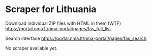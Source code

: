 Scraper for Lithuania
=========================

Download individual ZIP files with HTML in them (WTF)
<https://portal.nma.lt/nma-portal/pages/fas_full_list>

Search interface
<https://portal.nma.lt/nma-portal/pages/fas_search>


No scraper available yet.
